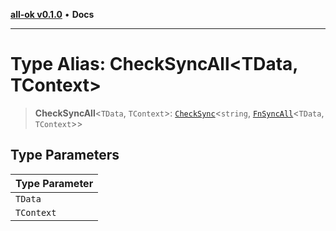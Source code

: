 [**all-ok v0.1.0**](../../README.md) • **Docs**

***

# Type Alias: CheckSyncAll\<TData, TContext\>

> **CheckSyncAll**\<`TData`, `TContext`\>: [`CheckSync`](../../type-aliases/CheckSync.md)\<`string`, [`FnSyncAll`](FnSyncAll.md)\<`TData`, `TContext`\>\>

## Type Parameters

| Type Parameter |
| ------ |
| `TData` |
| `TContext` |
